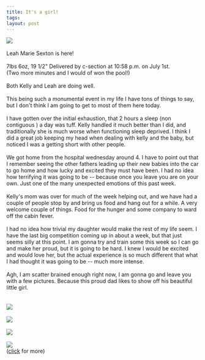 ```yaml
---
title: It's a girl!
tags: 
layout: post
---
```

<img src="http://fuzzymonk.com/photos/leah/image/595/Leah.jpg" ><br /><br />Leah Marie Sexton is here!<br /><br />7lbs 6oz, 19 1/2"  Delivered by c-section at 10:58 p.m. on July 1st.<br />(Two more minutes and I would of won the pool!)<br /><br />Both Kelly and Leah are doing well. <br /><br />This being such a monumental event in my life I have tons of things to say, but I don't think I am going to get to most of them here today. <br /><br />I have gotten over the initial exhaustion, that 2 hours a sleep (non contiguous ) a day was tuff.  Kelly handled it much better than I did, and traditionally she is much worse when functioning sleep deprived. I think I did a great job keeping my head when dealing with kelly and the baby, but noticed I was a getting short with other people. <br /><br />We got home from the hospital wednesday around 4.  I have to point out that I remember seeing the other fathers leading up their new babies into the car to go home and how lucky and excited they must have been.  I had no idea how terrifying it was going to be -- because once you leave you are on your own. Just one of the many unexpected emotions of this past week.<br /><br />Kelly's mom was over for much of the week helping out, and we have had a couple of people stop by and bring us food and hang out for a while.  A very welcome couple of things.  Food for the hunger and some company to ward off the cabin fever.  <br /><br />I had no idea how trivial my daughter would make the rest of my life seem.  I have the last big competition coming up in about a week, but that just seems silly at this point.  I am gonna try and train some this week so I can go and make her proud, but it is going to be hard. I knew I would be excited and would love her, but the actual experience is so much different that what I had thought it was going to be -- much more intense.  <br /><br />Agh, I am scatter brained enough right now, I am gonna go and leave you with a few pictures.  Because this proud dad likes to show off his beautiful little girl.<br /><br /><a href="http://fuzzymonk.com/photos/leah/"><br /><img src="http://fuzzymonk.com/photos/leah/image/595/IMG_4337.JPG" class="picture"><br /><br /><img src="http://fuzzymonk.com/photos/leah/image/595/IMG_4318.JPG" class="picture"><br /><br /><img src="http://fuzzymonk.com/photos/leah/image/595/IMG_4434.JPG" class="picture"><br /><br /><img src="http://fuzzymonk.com/photos/leah/image/595/IMG_4465.JPG" class="picture"><br /></a>(<a href="http://fuzzymonk.com/photos/leah/">click</a> for more)
